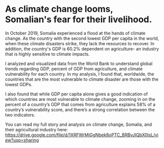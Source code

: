 # As climate change looms, Somalian's fear for their livelihood. 

In October 2019, Somalia experienced a flood at the hands of climate change. As the country with the second lowest GDP per capita in the world, when these climate disasters strike, they lack the resources to recover. In addition, the country's GDP is 60.2% dependent on agriculture- an industry that is highly sensitive to climate impacts. 

I analyzed and visualized data from the World Bank to understand global trends regarding GDP, percent of GDP from agriculture, and climate vulnerability for each country. In my analysis, I found that, worldwide, the countries that are the most vulnerable to climate disaster are those with the lowest GDPs.

I also found that while GDP per capita alone gives a good indication of which countries are most vulnerable to climate change, zooming in on the percent of a country’s GDP that comes from agriculture explains 58% of a country’s vulnerability score, and there’s a strong correlation between the two indicators.

You can read my full story and analysis on climate change, Somalia, and their agricultural industry here: https://drive.google.com/file/d/1XRFWrMjGgNbek8oPTC_BRBvJIQbX0IsL/view?usp=sharing
